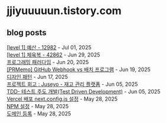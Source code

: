 # jjiyuuuuun.tistory.com
## blog posts
[[level 1] 예산 - 12982](https://jjiyuuuuun.tistory.com/103) - Jul 01, 2025<br>
[[level 1] 체육복 - 42862](https://jjiyuuuuun.tistory.com/102) - Jun 29, 2025<br>
[프로그래밍 패러다임](https://jjiyuuuuun.tistory.com/101) - Jun 20, 2025<br>
[[PRMemo] GitHub Webhook vs 배치 프로그램](https://jjiyuuuuun.tistory.com/100) - Jun 19, 2025<br>
[디자인 패턴](https://jjiyuuuuun.tistory.com/99) - Jun 17, 2025<br>
[프로젝트 회고 : Juseyo - 재고 관리 플랫폼](https://jjiyuuuuun.tistory.com/98) - Jun 05, 2025<br>
[TDD- 테스트 주도 개발(Test Driven Development)](https://jjiyuuuuun.tistory.com/97) - Jun 05, 2025<br>
[Vercel 배포 next.config.js 설정](https://jjiyuuuuun.tistory.com/96) - May 28, 2025<br>
[NPM 설정](https://jjiyuuuuun.tistory.com/95) - May 28, 2025<br>
[도메인 등록](https://jjiyuuuuun.tistory.com/94) - May 28, 2025<br>
